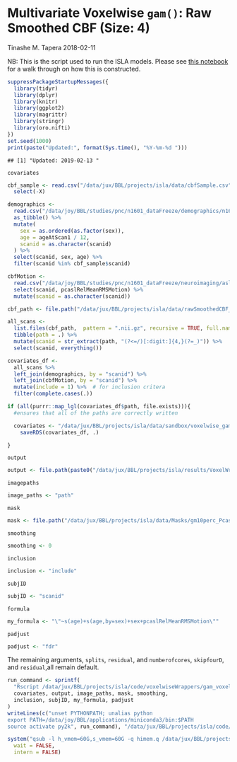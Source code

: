 Multivariate Voxelwise `gam()`: Raw Smoothed CBF (Size: 4)
================
Tinashe M. Tapera
2018-02-11

NB: This is the script used to run the ISLA models. Please see [this notebook](/data/jux/BBL/projects/isla/code/VoxelWrapperModels/MassUnivariate_Voxelwise.md) for a walk through on how this is constructed.

``` r
suppressPackageStartupMessages({
  library(tidyr)
  library(dplyr)
  library(knitr)
  library(ggplot2)
  library(magrittr)
  library(stringr)
  library(oro.nifti)
})
set.seed(1000)
print(paste("Updated:", format(Sys.time(), "%Y-%m-%d ")))
```

    ## [1] "Updated: 2019-02-13 "

`covariates`

``` r
cbf_sample <- read.csv("/data/jux/BBL/projects/isla/data/cbfSample.csv") %>%
  select(-X)

demographics <-
  read.csv("/data/joy/BBL/studies/pnc/n1601_dataFreeze/demographics/n1601_demographics_go1_20161212.csv") %>%
  as_tibble() %>%
  mutate(
    sex = as.ordered(as.factor(sex)),
    age = ageAtScan1 / 12,
    scanid = as.character(scanid)
  ) %>%
  select(scanid, sex, age) %>%
  filter(scanid %in% cbf_sample$scanid)

cbfMotion <-
  read.csv("/data/joy/BBL/studies/pnc/n1601_dataFreeze/neuroimaging/asl/n1601_PcaslQaData_20170403.csv") %>%
  select(scanid, pcaslRelMeanRMSMotion) %>%
  mutate(scanid = as.character(scanid))

cbf_path <- file.path("/data/jux/BBL/projects/isla/data/rawSmoothedCBF_4")

all_scans <-
  list.files(cbf_path,  pattern = ".nii.gz", recursive = TRUE, full.names = TRUE) %>%
  tibble(path = .) %>%
  mutate(scanid = str_extract(path, "(?<=/)[:digit:]{4,}(?=_)")) %>%
  select(scanid, everything())

covariates_df <-
  all_scans %>%
  left_join(demographics, by = "scanid") %>%
  left_join(cbfMotion, by = "scanid") %>%
  mutate(include = 1) %>%  # for inclusion critera
  filter(complete.cases(.))

if (all(purrr::map_lgl(covariates_df$path, file.exists))){
  #ensures that all of the paths are correctly written

  covariates <- "/data/jux/BBL/projects/isla/data/sandbox/voxelwise_gam_covariates_rawSmoothedCBF_4.rds" %T>%
    saveRDS(covariates_df, .)

}
```

`output`

``` r
output <- file.path(paste0("/data/jux/BBL/projects/isla/results/VoxelWrapperModels/", "rawSmoothedCBF_4/"))
```

`imagepaths`

``` r
image_paths <- "path"
```

`mask`

``` r
mask <- file.path("/data/jux/BBL/projects/isla/data/Masks/gm10perc_PcaslCoverageMask.nii.gz")
```

`smoothing`

``` r
smoothing <- 0
```

`inclusion`

``` r
inclusion <- "include"
```

`subjID`

``` r
subjID <- "scanid"
```

`formula`

``` r
my_formula <- "\"~s(age)+s(age,by=sex)+sex+pcaslRelMeanRMSMotion\""
```

`padjust`

``` r
padjust <- "fdr"
```

The remaining arguments, `splits`, `residual`, and `numberofcores`, `skipfourD`, and `residual`,all remain default.

``` r
run_command <- sprintf(
  "Rscript /data/jux/BBL/projects/isla/code/voxelwiseWrappers/gam_voxelwise.R -c %s -o %s -p %s -m %s -s %s -i %s -u %s -f %s -a %s -n 5 -s 0 -k 10",
  covariates, output, image_paths, mask, smoothing,
  inclusion, subjID, my_formula, padjust
)
writeLines(c("unset PYTHONPATH; unalias python
export PATH=/data/joy/BBL/applications/miniconda3/bin:$PATH
source activate py2k", run_command), "/data/jux/BBL/projects/isla/code/qsub_Calls/RunVoxelwiseRawSmoothedCBF_4.Sh")
```

``` r
system("qsub -l h_vmem=60G,s_vmem=60G -q himem.q /data/jux/BBL/projects/isla/code/qsub_Calls/RunVoxelwiseRawSmoothedCBF_4.Sh",
  wait = FALSE,
  intern = FALSE)
```
